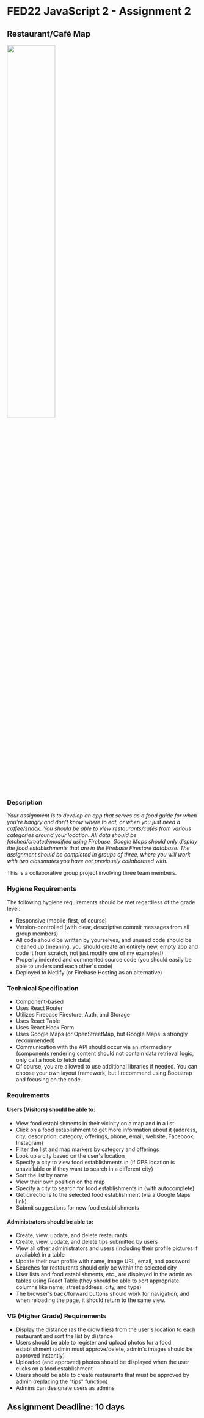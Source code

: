 # FED22 JavaScript 2 - Assignment 2
## Restaurant/Café Map 

<img src="https://media.giphy.com/media/3ohzdESy4qBmm24kTu/giphy.gif" width="50%">


### Description
*Your assignment is to develop an app that serves as a food guide for when you're hangry and don't know where to eat, or when you just need a coffee/snack. You should be able to view restaurants/cafés from various categories around your location. All data should be fetched/created/modified using Firebase. Google Maps should only display the food establishments that are in the Firebase Firestore database. The assignment should be completed in groups of three, where you will work with two classmates you have not previously collaborated with.*

This is a collaborative group project involving three team members.

### Hygiene Requirements
The following hygiene requirements should be met regardless of the grade level:
- Responsive (mobile-first, of course)
- Version-controlled (with clear, descriptive commit messages from all group members)
- All code should be written by yourselves, and unused code should be cleaned up (meaning, you should create an entirely new, empty app and code it from scratch, not just modify one of my examples!)
- Properly indented and commented source code (you should easily be able to understand each other's code)
- Deployed to Netlify (or Firebase Hosting as an alternative)

### Technical Specification
- Component-based
- Uses React Router
- Utilizes Firebase Firestore, Auth, and Storage
- Uses React Table
- Uses React Hook Form
- Uses Google Maps (or OpenStreetMap, but Google Maps is strongly recommended)
- Communication with the API should occur via an intermediary (components rendering content should not contain data retrieval logic, only call a hook to fetch data)
- Of course, you are allowed to use additional libraries if needed. You can choose your own layout framework, but I recommend using Bootstrap and focusing on the code.

### Requirements
#### Users (Visitors) should be able to:
- View food establishments in their vicinity on a map and in a list
- Click on a food establishment to get more information about it (address, city, description, category, offerings, phone, email, website, Facebook, Instagram)
- Filter the list and map markers by category and offerings
- Look up a city based on the user's location
- Specify a city to view food establishments in (if GPS location is unavailable or if they want to search in a different city)
- Sort the list by name
- View their own position on the map
- Specify a city to search for food establishments in (with autocomplete)
- Get directions to the selected food establishment (via a Google Maps link)
- Submit suggestions for new food establishments

#### Administrators should be able to:
- Create, view, update, and delete restaurants
- Create, view, update, and delete tips submitted by users
- View all other administrators and users (including their profile pictures if available) in a table
- Update their own profile with name, image URL, email, and password
- Searches for restaurants should only be within the selected city
- User lists and food establishments, etc., are displayed in the admin as tables using React Table (they should be able to sort appropriate columns like name, street address, city, and type)
- The browser's back/forward buttons should work for navigation, and when reloading the page, it should return to the same view.

### VG (Higher Grade) Requirements
- Display the distance (as the crow flies) from the user's location to each restaurant and sort the list by distance
- Users should be able to register and upload photos for a food establishment (admin must approve/delete, admin's images should be approved instantly)
- Uploaded (and approved) photos should be displayed when the user clicks on a food establishment
- Users should be able to create restaurants that must be approved by admin (replacing the "tips" function)
- Admins can designate users as admins

## Assignment Deadline: 10 days

